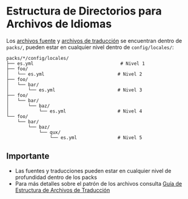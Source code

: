 # Estructura de Directorios para Archivos de Idiomas

Los [archivos fuente](/docs/files/README.es.md#source-files) y [archivos de traducción](/docs/files/README.es.md#target-files) se encuentran dentro de `packs/`, pueden estar en cualquier nivel dentro de `config/locales/`:

```
packs/*/config/locales/
├── es.yml                                # Nivel 1
├── foo/
│   └── es.yml                           # Nivel 2
├── foo/
│   └── bar/
│       └── es.yml                       # Nivel 3
├── foo/
│   └── bar/
│       └── baz/
│           └── es.yml                   # Nivel 4
└── foo/
    └── bar/
        └── baz/
            └── qux/
                └── es.yml               # Nivel 5
```

## Importante
- Las fuentes y traducciones pueden estar en cualquier nivel de profundidad dentro de los packs
- Para más detalles sobre el patrón de los archivos consulta [Guía de Estructura de Archivos de Traducción](/docs/files/README.es.md)
